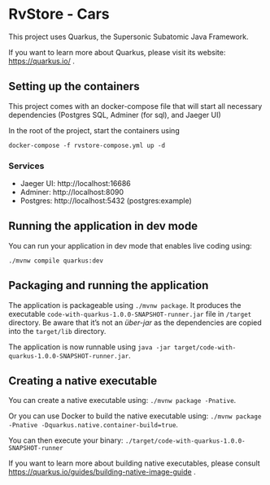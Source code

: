 # RvStore - Cars

This project uses Quarkus, the Supersonic Subatomic Java Framework.

If you want to learn more about Quarkus, please visit its website: https://quarkus.io/ .

## Setting up the containers

This project comes with an docker-compose file that will start all necessary dependencies (Postgres SQL, Adminer (for sql), and Jaeger UI)

In the root of the project, start the containers using

```
docker-compose -f rvstore-compose.yml up -d
```

### Services
- Jaeger UI: http://localhost:16686
- Adminer: http://localhost:8090
- Postgres: http://localhost:5432 (postgres:example)

## Running the application in dev mode

You can run your application in dev mode that enables live coding using:
```
./mvnw compile quarkus:dev
```

## Packaging and running the application

The application is packageable using `./mvnw package`.
It produces the executable `code-with-quarkus-1.0.0-SNAPSHOT-runner.jar` file in `/target` directory.
Be aware that it’s not an _über-jar_ as the dependencies are copied into the `target/lib` directory.

The application is now runnable using `java -jar target/code-with-quarkus-1.0.0-SNAPSHOT-runner.jar`.

## Creating a native executable

You can create a native executable using: `./mvnw package -Pnative`.

Or you can use Docker to build the native executable using: `./mvnw package -Pnative -Dquarkus.native.container-build=true`.

You can then execute your binary: `./target/code-with-quarkus-1.0.0-SNAPSHOT-runner`

If you want to learn more about building native executables, please consult https://quarkus.io/guides/building-native-image-guide .